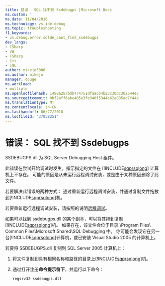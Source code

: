 ```yaml
---
title: 错误： SQL 找不到 Ssdebugps |Microsoft Docs
ms.custom: ''
ms.date: 11/04/2016
ms.technology: vs-ide-debug
ms.topic: troubleshooting
f1_keywords:
- vs.debug.error.sqlde_cant_find_ssdebugps
dev_langs:
- CSharp
- VB
- FSharp
- C++
- SQL
author: mikejo5000
ms.author: mikejo
manager: douge
ms.workload:
- multiple
ms.openlocfilehash: 1498a287bdb474751dfaa5b4b23c30bc302544e7
ms.sourcegitcommit: 0bf2aff6abe485e3fe940f5344a62a885ad7f44e
ms.translationtype: MT
ms.contentlocale: zh-CN
ms.lasthandoff: 06/27/2018
ms.locfileid: "37058251"
---
```

# <a name="error-sql-can39t-find-ssdebugps"></a>错误： SQL 找不到 Ssdebugps

SSDEBUGPS.dll 为 SQL Server Debugging Host 组件。

此错误在尝试开始调试时发生，指示指定的文件在 [!INCLUDE[sqprsqlong](../debugger/includes/sqprsqlong_md.md)] 计算机上不存在。 可能的原因是从未运行远程调试安装，或是由于某种原因删除了此文件。

若要解决此错误的两种方式： 通过重新运行远程调试安装，并通过复制文件拖放到[!INCLUDE[sqprsqlong](../debugger/includes/sqprsqlong_md.md)]机。

若要重新运行远程调试安装，请按照的说明[远程调试](../debugger/remote-debugging.md)。

如果可以找到 ssdebugps.dll 的某个副本，可以将其拖到复制[!INCLUDE[sqprsqlong](../debugger/includes/sqprsqlong_md.md)]机。 如果存在，该文件会位于目录 \Program Files\ Common Files\Microsoft Shared\SQL Debugging 中。 你可能会发现它在另一台[!INCLUDE[sqprsqlong](../debugger/includes/sqprsqlong_md.md)]计算机，或已安装 Visual Studio 2005 的计算机上。

若要将 SSDEBUGPS.dll 复制到 SQL Server 2005 计算机上：

1. 将文件复制到具有相同名称和路径的目录上[!INCLUDE[sqprsqlong](../debugger/includes/sqprsqlong_md.md)]机。

2. 通过打开注册**命令提示符下**，并运行以下命令：

    ```cmd
    regsrv32 ssdebugps.dll
    ```

